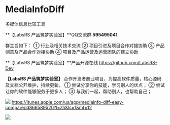 # MediaInfoDiff
多媒体信息比较工具

**【LabsRS 产品筑梦实验室】**QQ交流群 **595495041**

群主旨如下：
① 行业及相关技术交流
② 项目引进及项目合作对接协助
③ 产品创意及产品合作对接协助
④ 项目及产品运营及运营团队的建立协助

**【LabsRS 产品筑梦实验室】**产品开源在线 https://github.com/LabsRS-Dev

**【LabsRS 产品筑梦实验室】** 合作开发者商业项目，为提高软件质量，核心源码及文档公开维护，持续更新。
① 尝试分享你的技能，学习别人的优点；
② 尝试让你的软件能够服务于更多人；
③ 与我们一起，帮助别人，也帮助自己；

[![](http://res.cloudinary.com/dfzokzfi5/image/upload/c_scale,w_124/v1411092419/app-store-button_pw05je.png)](https://itunes.apple.com/us/app/mediainfo-diff-easy-compare/id866589520?l=zh&ls=1&mt=12) https://itunes.apple.com/us/app/mediainfo-diff-easy-compare/id866589520?l=zh&ls=1&mt=12

![](http://a1.mzstatic.com/us/r30/Purple3/v4/03/be/5e/03be5ef0-d66d-61a3-e34b-8497b6b9696c/screen800x500.jpeg)
